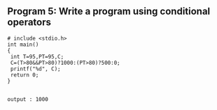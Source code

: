 ## Program 5: Write a program using conditional operators 
```
# include <stdio.h>
int main()
{ 
 int T=95,PT=95,C;
 C=(T>80&&PT>80)?1000:(PT>80)?500:0;
 printf("%d", C);
 return 0;
}
 
 
output : 1000
```
